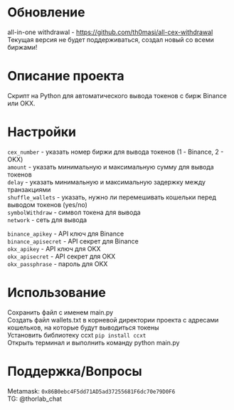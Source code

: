 # Обновление
all-in-one withdrawal - https://github.com/th0masi/all-cex-withdrawal
Текущая версия не будет поддерживаться, создал новый со всеми биржами!

# Описание проекта

Cкрипт на Python для автоматического вывода токенов c бирж Binance или OKX.

# Настройки

```cex_number``` - указать номер биржи для вывода токенов (1 - Binance, 2 - OKX)  
```amount``` - указать минимальную и максимальную сумму для вывода токенов  
```delay``` - указать минимальную и максимальную задержку между транзакциями  
```shuffle_wallets``` - указать, нужно ли перемешивать кошельки перед выводом токенов (yes/no)  
```symbolWithdraw``` - символ токена для вывода  
```network``` - сеть для вывода  


```binance_apikey``` - API ключ для Binance  
```binance_apisecret``` - API секрет для Binance  
```okx_apikey``` - API ключ для OKX  
```okx_apisecret``` - API секрет для OKX  
```okx_passphrase``` - пароль для OKX  

# Использование

Сохранить файл с именем main.py  
Создать файл wallets.txt в корневой директории проекта с адресами кошельков, на которые будут выводиться токены    
Установить библиотеку ccxt   ```pip install ccxt```  
Открыть терминал и выполнить команду python main.py  

# Поддержка/Вопросы

Metamask: ```0x86B0ebc4F5dd71AD5ad37255681F6dc70e79D0F6```  
TG: @thorlab_chat

